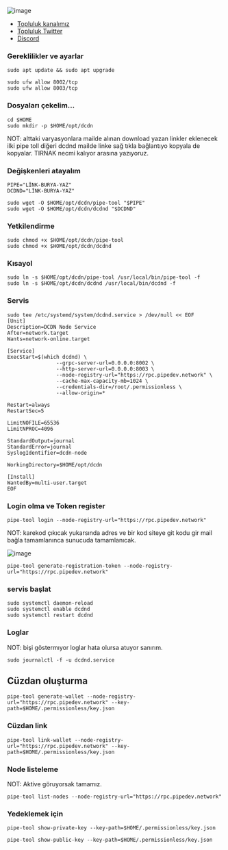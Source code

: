 

![image](https://github.com/user-attachments/assets/c912adba-b9b2-431f-acd5-99f6f6ce6753)

 * [Topluluk kanalımız](https://t.me/corenodechat)<br>
 * [Topluluk Twitter](https://twitter.com/corenodeHQ)<br>
 * [Discord](https://discord.com/invite/0glabs)<br>

### Gereklilikler ve ayarlar
```
sudo apt update && sudo apt upgrade
```
```
sudo ufw allow 8002/tcp
sudo ufw allow 8003/tcp
```

### Dosyaları çekelim...
```
cd $HOME
sudo mkdir -p $HOME/opt/dcdn
```
NOT: alttaki varyasyonlara mailde alınan download yazan linkler eklenecek ilki pipe toll diğeri dcdnd mailde linke sağ tıkla bağlantıyo kopyala de kopyalar. TIRNAK necmi kalıyor arasına yazıyoruz.
### Değişkenleri atayalım
```
PIPE="LİNK-BURYA-YAZ"
DCDND="LİNK-BURYA-YAZ"
```
```
sudo wget -O $HOME/opt/dcdn/pipe-tool "$PIPE"
sudo wget -O $HOME/opt/dcdn/dcdnd "$DCDND"
```
### Yetkilendirme
```
sudo chmod +x $HOME/opt/dcdn/pipe-tool
sudo chmod +x $HOME/opt/dcdn/dcdnd
```
### Kısayol
```
sudo ln -s $HOME/opt/dcdn/pipe-tool /usr/local/bin/pipe-tool -f
sudo ln -s $HOME/opt/dcdn/dcdnd /usr/local/bin/dcdnd -f
```
### Servis
```
sudo tee /etc/systemd/system/dcdnd.service > /dev/null << EOF
[Unit]
Description=DCDN Node Service
After=network.target
Wants=network-online.target

[Service]
ExecStart=$(which dcdnd) \
                --grpc-server-url=0.0.0.0:8002 \
                --http-server-url=0.0.0.0:8003 \
                --node-registry-url="https://rpc.pipedev.network" \
                --cache-max-capacity-mb=1024 \
                --credentials-dir=/root/.permissionless \
                --allow-origin=*

Restart=always
RestartSec=5

LimitNOFILE=65536
LimitNPROC=4096

StandardOutput=journal
StandardError=journal
SyslogIdentifier=dcdn-node

WorkingDirectory=$HOME/opt/dcdn

[Install]
WantedBy=multi-user.target
EOF
```
### Login olma ve Token register
```
pipe-tool login --node-registry-url="https://rpc.pipedev.network"
```
NOT: karekod çıkıcak yukarsında adres ve bir kod siteye git kodu gir mail bağla tamamlanınca sunucuda tamamlanıcak.

![image](https://github.com/user-attachments/assets/95ad2deb-e2b1-4ac1-9ef6-c4a2801ae3dd)


```
pipe-tool generate-registration-token --node-registry-url="https://rpc.pipedev.network"
```
### servis başlat
```
sudo systemctl daemon-reload
sudo systemctl enable dcdnd
sudo systemctl restart dcdnd
```
### Loglar
NOT: bişi göstermıyor loglar hata olursa atuyor sanırım.
```
sudo journalctl -f -u dcdnd.service
```
## Cüzdan oluşturma
```
pipe-tool generate-wallet --node-registry-url="https://rpc.pipedev.network" --key-path=$HOME/.permissionless/key.json
```
### Cüzdan link
```
pipe-tool link-wallet --node-registry-url="https://rpc.pipedev.network" --key-path=$HOME/.permissionless/key.json
```
### Node listeleme
NOT: Aktive göruyorsak tamamız.
```
pipe-tool list-nodes --node-registry-url="https://rpc.pipedev.network"
```
### Yedeklemek için
```
pipe-tool show-private-key --key-path=$HOME/.permissionless/key.json
```
```
pipe-tool show-public-key --key-path=$HOME/.permissionless/key.json
```








